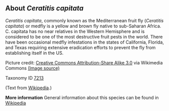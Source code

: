 **About *Ceratitis capitata***
-------------------------
*Ceratitis capitata*, commonly known as the Mediterranean fruit fly 
(*Ceratitis capitata*) or medfly is a yellow and brown fly native to 
sub-Saharan Africa. C. capitata has no near relatives in the Western 
Hemisphere and is considered to be one of the most destructive fruit 
pests in the world. There have been occasional medfly infestations in 
the states of California, Florida, and Texas requiring extensive 
eradication efforts to prevent the fly from establishing itself in the 
US.


Picture credit: [Creative Commons Attribution-Share Alike 3.0](https://creativecommons.org/licenses/by-sa/3.0) via Wikimedia Commons [(Image source)](https://en.wikipedia.org/wiki/File:Fly_October_2008-4.jpg)

Taxonomy ID [7213](https://www.uniprot.org/taxonomy/7213)

(Text from [Wikipedia](https://en.wikipedia.org/).)

**More information**
General information about this species can be found in [Wikipedia](https://en.wikipedia.org/wiki/Ceratitis_capitata)
